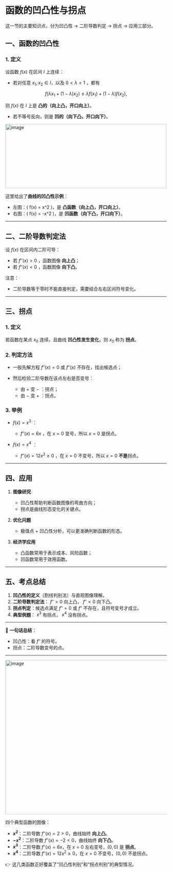 # 函数的凹凸性与拐点
这一节的主要知识点，分为凹凸性 → 二阶导数判定 → 拐点 → 应用三部分。



## 一、函数的凹凸性

### 1. 定义

设函数 $f(x)$ 在区间 $I$ 上连续：

* 若对任意 $x_1,x_2 \in I$，以及 $0<\lambda<1$ ，都有

$$
f(\lambda x_1+(1-\lambda)x_2) \le \lambda f(x_1)+(1-\lambda)f(x_2),
$$

  则 $f(x)$ 在 $I$ 上是 **凸的（向上凸，开口向上）**。

* 若不等号反向，则是 **凹的（向下凸，开口向下）**。

<img width="503" height="200" alt="image" src="https://github.com/user-attachments/assets/fd196e57-90e1-487c-a044-e4730f3e5c54" />

这里给出了**曲线的凹凸性示例**：

* 左图：( f(x) = x^2 )，是 **凸函数（向上凸，开口向上）**。
* 右图：( f(x) = -x^2 )，是 **凹函数（向下凸，开口向下）**。

---

## 二、二阶导数判定法

设 $f(x)$ 在区间内二阶可导：

* 若 $f''(x) > 0$ ，函数图像 **向上凸**；
* 若 $f''(x) < 0$ ，函数图像 **向下凸**。

注意：

* 二阶导数等于零时不能直接判定，需要结合左右区间符号变化。

---

## 三、拐点



### 1. 定义

若函数在某点 $x_0$ 连续，且曲线 **凹凸性发生变化**，则 $x_0$ 称为 **拐点**。

### 2. 判定方法

* 一般先解方程 $f''(x)=0$ 或 $f''(x)$ 不存在，找出候选点；
* 然后检验二阶导数在该点左右是否变号：

  * 由 $+$ 变 $-$ ：拐点；
  * 由 $-$ 变 $+$ ：拐点。

### 3. 举例

* $f(x)=x^3$ ：

  * $f''(x)=6x$ ，在 $x=0$ 变号，所以 $x=0$ 是拐点。
* $f(x)=x^4$ ：

  * $f''(x)=12x^2\ge 0$ ，在 $x=0$ 不变号，所以 $x=0$ **不是**拐点。

---

## 四、应用

1. **图像研究**

   * 凹凸性帮助判断函数图像的弯曲方向；
   * 拐点是曲线形态变化的关键点。

2. **优化问题**

   * 极值点 + 凹凸性分析，可以更准确判断函数的形态。

3. **经济学应用**

   * 凸函数常用于表示成本、风险函数；
   * 凹函数常用于效用函数。

---

## 五、考点总结

1. **凹凸性的定义**（割线判别法）与直观图像理解。
2. **二阶导数判定法**： $f''>0$ 向上凸，   $f''<0$ 向下凸。
3. **拐点判定**：候选点满足 $f''=0$ 或 $f''$ 不存在，且符号变号才成立。
4. **典型例题**： $x^3$ 有拐点， $x^4$ 没有拐点。

---

📌 **一句话总结**：

* 凹凸性：看 $f''$ 的符号。
* 拐点：二阶导数变号的点。

---
<img width="600" height="480" alt="image" src="https://github.com/user-attachments/assets/6a510007-0082-480e-82a5-affc568f9125" />

四个典型函数的图像：

* **$x^2$**：二阶导数 $f''(x)=2>0$，曲线始终 **向上凸**。
* **$-x^2$**：二阶导数 $f''(x)=-2<0$，曲线始终 **向下凸**。
* **$x^3$**：二阶导数 $f''(x)=6x$，在 $x=0$ 左右变号，$(0,0)$ 是 **拐点**。
* **$x^4$**：二阶导数 $f''(x)=12x^2 \ge 0$，在 $x=0$ 不变号，$(0,0)$ 不是拐点。

👉 这几类函数正好覆盖了“凹凸性判别”和“拐点判别”的典型情况。


